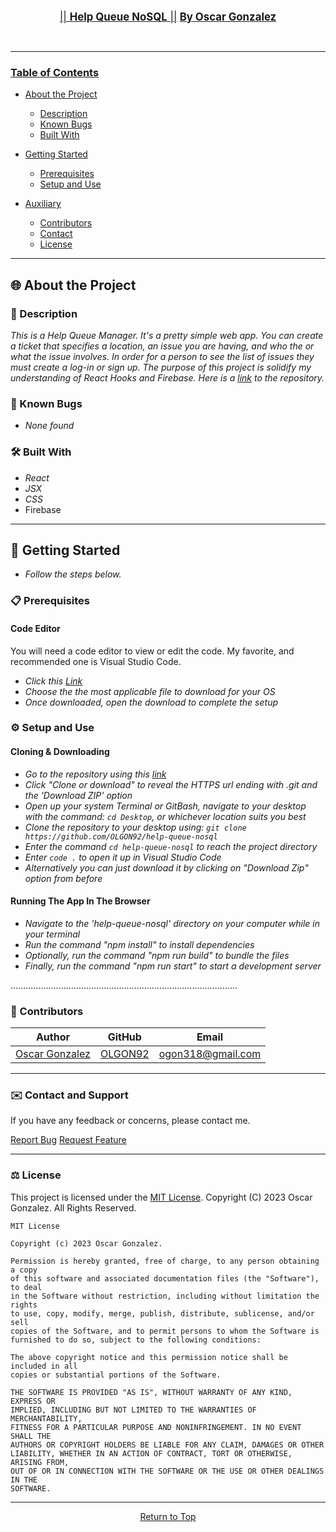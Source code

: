 <br>
<p align="center">
  <u><big>|| <b>Help Queue NoSQL</b> ||</big></u>
  <u><big> <b>By Oscar Gonzalez</b> </big></u>
</p>
<br>

------------------------------
### <u>Table of Contents</u>
* <a href="#🌐-about-the-project">About the Project</a>
    * <a href="#📖-description">Description</a>
    * <a href="#🦠-known-bugs">Known Bugs</a>
    * <a href="#🛠-built-with">Built With</a>
    <!-- * <a href="#🔍-preview">Preview</a> -->
* <a href="#🏁-getting-started">Getting Started</a>
    * <a href="#📋-prerequisites">Prerequisites</a>
    * <a href="#⚙️-setup-and-use">Setup and Use</a>

* <a href="#🤝-contributors">Auxiliary</a>
    * <a href="#🤝-contributors">Contributors</a>
    * <a href="#✉️-contact-and-support">Contact</a>
    * <a href="#⚖️-license">License</a>
------------------------------
## 🌐 About the Project

### 📖 Description
_This is a Help Queue Manager. It's a pretty simple web app. You can create a ticket that specifies a location, an issue you are having, and who the or what the issue involves. In order for a person to see the list of issues they must create a log-in or sign up. The purpose of this project is solidify my understanding of React Hooks and Firebase. Here is a [link](https://github.com/OLGON92/help-queue-nosql) to the repository._
### 🦠 Known Bugs
* _None found_
### 🛠 Built With
* _React_
* _JSX_
* _CSS_
* Firebase


------------------------------

## 🏁 Getting Started
* _Follow the steps below._
### 📋 Prerequisites


#### Code Editor
You will need a code editor to view or edit the code. My favorite, and recommended one is Visual Studio Code.
* _Click this [Link](https://code.visualstudio.com/download)_
* _Choose the the most applicable file to download for your OS_
* _Once downloaded, open the download to complete the setup_

### ⚙️ Setup and Use

  #### Cloning & Downloading
  * _Go to the repository using this [link](https://github.com/OLGON92/help-queue-nosql)_
  * _Click "Clone or download" to reveal the HTTPS url ending with .git and the 'Download ZIP' option_
  * _Open up your system Terminal or GitBash, navigate to your desktop with the command: `cd Desktop`, or whichever location suits you best_
  * _Clone the repository to your desktop using: `git clone https://github.com/OLGON92/help-queue-nosql`_
  * _Enter the command `cd help-queue-nosql` to reach the project directory_
  * _Enter `code .` to open it up in Visual Studio Code_
  * _Alternatively you can just download it by clicking on "Download Zip" option from before_

  #### Running The App In The Browser
  * _Navigate to the 'help-queue-nosql' directory on your computer while in your terminal_
  * _Run the command "npm install" to install dependencies_
  * _Optionally, run the command "npm run build" to bundle the files_
  * _Finally, run the command "npm run start" to start a development server_
  

..........................................................................................



### 🤝 Contributors

| Author | GitHub | Email |
|--------|:------:|:-----:|
| [Oscar Gonzalez](https://www.linkedin.com/in/oscar-gonzalez-portland-oregon/) | [OLGON92](https://github.com/OLGON92) | [ogon318@gmail.com](mailto:ogon318@gmail.com) |

------------------------------

### ✉️ Contact and Support

If you have any feedback or concerns, please contact me.

<p>
  <a href="https://github.com/OLGON92/Animal-Shelter-API.Solution/issues">Report Bug</a>
  <a href="https://github.com/OLGON92/Animal-Shelter-API.Solution/issues">Request Feature</a>
</p>

------------------------------

### ⚖️ License

This project is licensed under the [MIT License](https://opensource.org/licenses/MIT). Copyright (C) 2023 Oscar Gonzalez. All Rights Reserved.

```
MIT License

Copyright (c) 2023 Oscar Gonzalez.

Permission is hereby granted, free of charge, to any person obtaining a copy
of this software and associated documentation files (the "Software"), to deal
in the Software without restriction, including without limitation the rights
to use, copy, modify, merge, publish, distribute, sublicense, and/or sell
copies of the Software, and to permit persons to whom the Software is
furnished to do so, subject to the following conditions:

The above copyright notice and this permission notice shall be included in all
copies or substantial portions of the Software.

THE SOFTWARE IS PROVIDED "AS IS", WITHOUT WARRANTY OF ANY KIND, EXPRESS OR
IMPLIED, INCLUDING BUT NOT LIMITED TO THE WARRANTIES OF MERCHANTABILITY,
FITNESS FOR A PARTICULAR PURPOSE AND NONINFRINGEMENT. IN NO EVENT SHALL THE
AUTHORS OR COPYRIGHT HOLDERS BE LIABLE FOR ANY CLAIM, DAMAGES OR OTHER
LIABILITY, WHETHER IN AN ACTION OF CONTRACT, TORT OR OTHERWISE, ARISING FROM,
OUT OF OR IN CONNECTION WITH THE SOFTWARE OR THE USE OR OTHER DEALINGS IN THE
SOFTWARE.
```

------------------------------
<center><a href="#">Return to Top</a></center>
